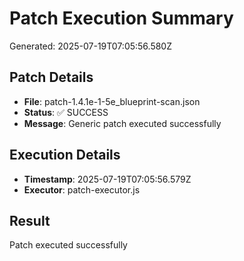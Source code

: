 # Patch Execution Summary
Generated: 2025-07-19T07:05:56.580Z

## Patch Details
- **File**: patch-1.4.1e-1-5e_blueprint-scan.json
- **Status**: ✅ SUCCESS
- **Message**: Generic patch executed successfully

## Execution Details
- **Timestamp**: 2025-07-19T07:05:56.579Z
- **Executor**: patch-executor.js

## Result
Patch executed successfully
